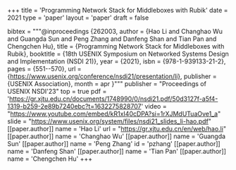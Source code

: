 +++
title = 'Programming Network Stack for Middleboxes with Rubik'
date = 2021
type = 'paper'
layout = 'paper'
draft = false

bibtex = """@inproceedings {262003,
  author = {Hao Li and Changhao Wu and Guangda Sun and Peng Zhang and Danfeng Shan and Tian Pan and Chengchen Hu},
  title = {Programming Network Stack for Middleboxes with Rubik},
  booktitle = {18th USENIX Symposium on Networked Systems Design and Implementation (NSDI 21)},
  year = {2021},
  isbn = {978-1-939133-21-2},
  pages = {551--570},
  url = {https://www.usenix.org/conference/nsdi21/presentation/li},
  publisher = {USENIX Association},
  month = apr
}"""
publisher = "Proceedings of USENIX NSDI'23"
top = true
pdf = 'https://gr.xjtu.edu.cn/documents/1748990/0/nsdi21.pdf/50d3127f-a5f4-1319-b259-2e89b7240ebc?t=1632275828707'
video = "https://www.youtube.com/embed/kR1xI40cDPA?si=1rXJMdUTuaOve1_a"
slide = "https://www.usenix.org/system/files/nsdi21_slides_li-hao.pdf"
[[paper.author]]
    name = 'Hao Li'
    url = "https://gr.xjtu.edu.cn/en/web/hao.li"
[[paper.author]]
    name = 'Changhao Wu'
[[paper.author]]
    name = 'Guangda Sun'
[[paper.author]]
    name = 'Peng Zhang'
    id = 'pzhang'
[[paper.author]]
    name = 'Danfeng Shan'
[[paper.author]]
    name = 'Tian Pan'
[[paper.author]]
    name = 'Chengchen Hu'
+++
